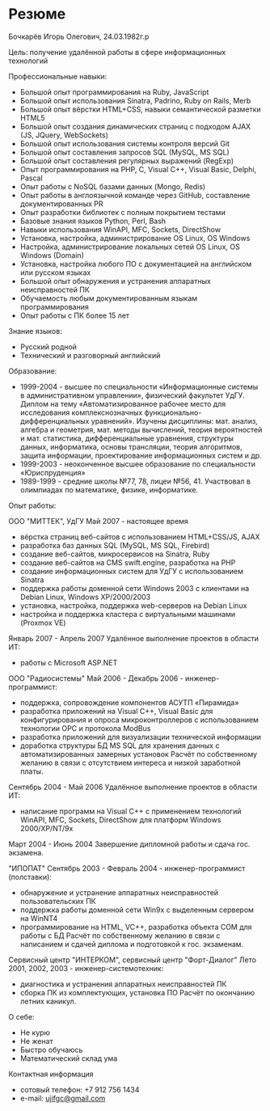Резюме
======

Бочкарёв Игорь Олегович, 24.03.1982г.р

Цель: получение удалённой работы в сфере информационных технологий

Профессиональные навыки:
 - Большой опыт программирования на Ruby, JavaScript
 - Большой опыт использования Sinatra, Padrino, Ruby on Rails, Merb
 - Большой опыт вёрстки HTML+CSS, навыки семантической разметки HTML5
 - Большой опыт создания динамических страниц с подходом AJAX (JS, JQuery, WebSockets)
 - Большой опыт использования системы контроля версий Git
 - Большой опыт составления запросов SQL (MySQL, MS SQL)
 - Большой опыт составления регулярных выражений (RegExp)
 - Опыт программирования на PHP, C, Visual C++, Visual Basic, Delphi, Pascal
 - Опыт работы с NoSQL базами данных (Mongo, Redis)
 - Опыт работы в англоязычной команде через GitHub, составление документированных PR
 - Опыт разработки библиотек с полным покрытием тестами
 - Базовые знания языков Python, Perl, Bash
 - Навыки использования WinAPI, MFC, Sockets, DirectShow
 - Установка, настройка, администрирование OS Linux, OS Windows
 - Настройка, администрирование локальных сетей OS Linux, OS Windows (Domain)
 - Установка, настройка любого ПО с документацией на английском или русском языках
 - Большой опыт обнаружения и устранения аппаратных неисправностей ПК
 - Обучаемость любым документированным языкам программирования
 - Опыт работы с ПК более 15 лет

Знание языков:
 - Русский родной
 - Технический и разговорный английский

Образование:
 - 1999-2004 - высшее по специальности «Информационные системы в административном
               управлении», физический факультет УдГУ. Диплом на тему
               «Автоматизированное рабочее место для исследования комплекснозначных
               функционально-дифференциальных уравнений». Изучены дисциплины: мат.
               анализ, алгебра и геометрия, мат. методы вычислений, теория вероятностей
               и мат. статистика, дифференциальные уравнения, структуры данных,
               информатика, основы трансляции, теория алгоритмов, защита информации,
               проектирование информационных систем и др.
 - 1999-2003 - неоконченное высшее образование по специальности «Юриспруденция»
 - 1989-1999 - средние школы №77, 78, лицеи №56, 41. Участвовал в олимпиадах по
               математике, физике, информатике.

Опыт работы:

ООО "МИТТЕК", УдГУ
Май 2007 - настоящее время
 - вёрстка страниц веб-сайтов с использованием HTML+CSS/JS, AJAX
 - разработка баз данных SQL (MySQL, MS SQL, Firebird)
 - создание веб-сайтов, микросервисов на Sinatra, Ruby 
 - создание веб-сайтов на CMS swift.engine, разработка на PHP
 - создание информационных систем для УдГУ с использованием Sinatra
 - поддержка работы доменной сети Windows 2003 с клиентами на Debian Linux,
   Windows XP/2000/2003
 - установка, настройка, поддержка web-серверов на Debian Linux
 - настройка и поддержка кластера с виртуальными машинами (Proxmox VE)

Январь 2007 - Апрель 2007
Удалённое выполнение проектов в области ИТ:
 - работы с Microsoft ASP.NET

ООО "Радиосистемы"
Май 2006 - Декабрь 2006 - инженер-программист:
 - поддержка, сопровождение компонентов АСУТП «Пирамида»
 - разработка приложений на Visual C++, Visual Basic для
   конфигурирования и опроса микроконтроллеров с использованием технологии
   OPC и протокола ModBus
 - разработка приложений для визуализации технической информации
 - доработка структуры БД MS SQL для хранения данных с
   автоматизированных замерных установок
Расчёт по собственному желанию в связи с отсутствием интереса и низкой
заработной платы.

Сентябрь 2004 - Май 2006
Удалённое выполнение проектов в области ИТ:
 - написание программ на Visual C++ с применением технологий WinAPI, MFC,
   Sockets, DirectShow для платформ Windows 2000/XP/NT/9x

Март 2004 - Июнь 2004
Завершение дипломной работы и сдача гос. экзамена.

"ИПОПАТ"
Сентябрь 2003 - Февраль 2004 - инженер-программист (полставки):
 - обнаружение и устранение аппаратных неисправностей пользовательских ПК
 - поддержка работы доменной сети Win9x с выделенным сервером на WinNT4
 - программирование на HTML, VC++, разработка объекта COM для работы с БД
Расчёт по собственному желанию в связи с написанием и сдачей диплома и
подготовкой к гос. экзаменам.

Сервисный центр "ИНТЕРКОМ", сервисный центр "Форт-Диалог"
Лето 2001, 2002, 2003 - инженер-системотехник:
 - диагностика и устранения аппаратных неисправностей ПК
 - сборка ПК из комплектующих, установка ПО
Расчёт по окончанию летних каникул.

О себе:
 - Не курю
 - Hе женат
 - Быстро обучаюсь
 - Математический склад ума

Контактная информация
 - сотовый телефон: +7 912 756 1434
 - e-mail: ujifgc@gmail.com
